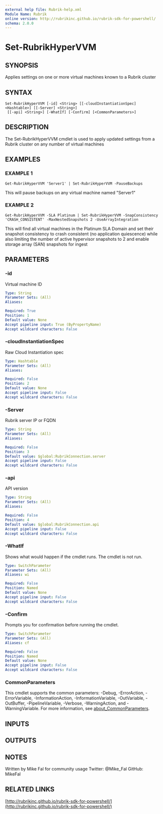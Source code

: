 ```yaml
---
external help file: Rubrik-help.xml
Module Name: Rubrik
online version: http://rubrikinc.github.io/rubrik-sdk-for-powershell/
schema: 2.0.0
---
```


# Set-RubrikHyperVVM

## SYNOPSIS
Applies settings on one or more virtual machines known to a Rubrik cluster

## SYNTAX

```
Set-RubrikHyperVVM [-id] <String> [[-cloudInstantiationSpec] <Hashtable>] [[-Server] <String>]
 [[-api] <String>] [-WhatIf] [-Confirm] [<CommonParameters>]
```

## DESCRIPTION
The Set-RubrikHyperVVM cmdlet is used to apply updated settings from a Rubrik cluster on any number of virtual machines

## EXAMPLES

### EXAMPLE 1
```
Get-RubrikHyperVVM 'Server1' | Set-RubrikHyperVVM -PauseBackups
```

This will pause backups on any virtual machine named "Server1"

### EXAMPLE 2
```
Get-RubrikHyperVVM -SLA Platinum | Set-RubrikHyperVVM -SnapConsistency 'CRASH_CONSISTENT' -MaxNestedSnapshots 2 -UseArrayIntegration
```

This will find all virtual machines in the Platinum SLA Domain and set their snapshot consistency to crash consistent (no application quiescence)
while also limiting the number of active hypervisor snapshots to 2 and enable storage array (SAN) snapshots for ingest

## PARAMETERS

### -id
Virtual machine ID

```yaml
Type: String
Parameter Sets: (All)
Aliases:

Required: True
Position: 1
Default value: None
Accept pipeline input: True (ByPropertyName)
Accept wildcard characters: False
```

### -cloudInstantiationSpec
Raw Cloud Instantiation spec

```yaml
Type: Hashtable
Parameter Sets: (All)
Aliases:

Required: False
Position: 2
Default value: None
Accept pipeline input: False
Accept wildcard characters: False
```

### -Server
Rubrik server IP or FQDN

```yaml
Type: String
Parameter Sets: (All)
Aliases:

Required: False
Position: 3
Default value: $global:RubrikConnection.server
Accept pipeline input: False
Accept wildcard characters: False
```

### -api
API version

```yaml
Type: String
Parameter Sets: (All)
Aliases:

Required: False
Position: 4
Default value: $global:RubrikConnection.api
Accept pipeline input: False
Accept wildcard characters: False
```

### -WhatIf
Shows what would happen if the cmdlet runs.
The cmdlet is not run.

```yaml
Type: SwitchParameter
Parameter Sets: (All)
Aliases: wi

Required: False
Position: Named
Default value: None
Accept pipeline input: False
Accept wildcard characters: False
```

### -Confirm
Prompts you for confirmation before running the cmdlet.

```yaml
Type: SwitchParameter
Parameter Sets: (All)
Aliases: cf

Required: False
Position: Named
Default value: None
Accept pipeline input: False
Accept wildcard characters: False
```

### CommonParameters
This cmdlet supports the common parameters: -Debug, -ErrorAction, -ErrorVariable, -InformationAction, -InformationVariable, -OutVariable, -OutBuffer, -PipelineVariable, -Verbose, -WarningAction, and -WarningVariable. For more information, see [about_CommonParameters](http://go.microsoft.com/fwlink/?LinkID=113216).

## INPUTS

## OUTPUTS

## NOTES
Written by Mike Fal for community usage
Twitter: @Mike_Fal
GitHub: MikeFal

## RELATED LINKS

[http://rubrikinc.github.io/rubrik-sdk-for-powershell/](http://rubrikinc.github.io/rubrik-sdk-for-powershell/)

